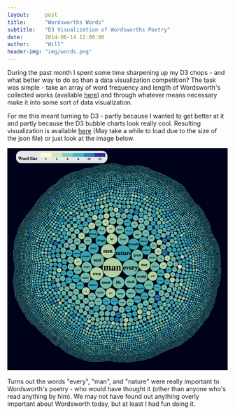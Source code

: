 ```yaml
---
layout:     post
title:      "Wordsworths Words"
subtitle:   "D3 Visualization of Wordsworths Poetry"
date:       2014-06-14 12:00:00
author:     "Will"
header-img: "img/words.png"
---
```

During the past month I spent some time sharpening up my D3 chops - and what better way to do so than a data visualization competition? The task was simple - take an array of word frequency and length of Wordsworth's collected works (available [here](http://william.kamovit.ch/Wordsworths-Words/data.json)) and through whatever means necessary make it into some sort of data visualization.

For me this meant turning to D3 - partly because I wanted to get better at it and partly because the D3 bubble charts look really cool. Resulting visualization is available [here](http://william.kamovit.ch/Wordsworths-Words/chart.html) (May take a while to load due to the size of the json file) or just look at the image below. 

![The final visualization](/img/wordsworth.png)

Turns out the words "every", "man", and "nature" were really important to Wordsworth's poetry - who would have thought it (other than anyone who's read anything by him). We may not have found out anything overly important about Wordsworth today, but at least I had fun doing it.
